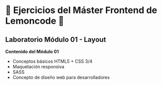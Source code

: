 # 🍋 Ejercicios del Máster Frontend de Lemoncode 🍋

## Laboratorio Módulo 01 - Layout

**Contenido del Módulo 01**
- Conceptos básicos HTML5 + CSS 3/4
- Maquetación responsiva
- SASS
- Concepto de diseño web para desarrolladores
